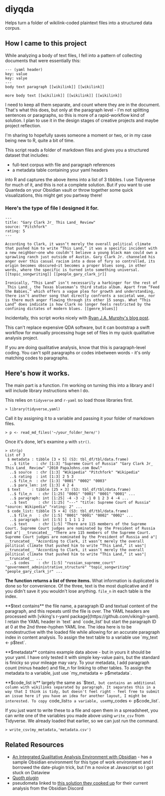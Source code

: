# diyqda
Helps turn a folder of wikilink-coded plaintext files into a structured data corpus.

## How I came to this project

While analyzing a body of text files, I fell into a pattern of collecting documents that were essentially this:

```
--- (yaml header)
key: value
key: valye
---
body text paragraph [[wikilink]] [[wikilink]]

more body text [[wikilink]] [[wikilink]] [[wikilink]]
```

I need to keep all them separate, and count where they are in the document. That's what this does, but only at the paragraph level - I'm not splitting sentences or paragraphs, so this is more of a rapid-workflow kind of solution. I plan to use it in the design stages of creative projects and maybe project reflection.

I'm sharing to hopefully saves someone a moment or two, or in my case being new to R, quite a bit of time. 

This script reads a folder of markdown files and gives you a structured dataset that includes:
- full-text corpus with file and paragraph references
- a metadata table containing your yaml headers

 into R and captures the above items into a list of 3 tibbles. I use Tidyverse for much of it, and this is not a complete solution. But if you want to use Quanteda on your Obsidian vault or throw together some quick visualizations, this might get you partway there!
 
### Here's the type of file I designed it for.

```
---
title: "Gary Clark Jr_ This Land_ Review"
source: "Pitchfork"
rating: 5
---

According to Clark, it wasn’t merely the overall political climate that pushed him to write “This Land,” it was a specific incident with a new neighbor—one who couldn’t believe a young black man could own a sprawling ranch just outside of Austin. Gary Clark Jr. channeled his anger over this casual racism into a dose of fury so controlled, its origin becomes obscured—it becomes a proper blues song, in other words, where the specific is turned into something universal. [[topic_songwriting]] [[people_gary_clark_jr]]

Ironically, “This Land” isn’t necessarily a harbinger for the rest of _This Land_, the Texas bluesman’s third studio album. Apart from “Feed the Babies,” which offers a vague plea for growth and understanding, there isn’t another song that directly confronts a societal woe, nor is there much anger flowing through its other 15 songs. What “This Land” does indicate is how Clark no longer feels restricted by the confining dictates of modern blues. [[genre_blues]]
```

Incidentally, this script works nicely with [Ryan J.A. Murphy's blog post](https://axle.design/an-integrated-qualitative-analysis-environment-with-obsidian). 

This can't replace expensive QDA software, but it can bootstrap a swift workflow for manually processing huge set of files in my quick qualitative analysis project.

If you are doing qualitative analysis, know that this is paragraph-level coding. You can't split paragraphs or codes inbetween words - it's only matching codes to paragraphs.

## Here's how it works.

The main part is a function. I'm working on turning this into a library and I will include library instructions when I do.

This relies on `tidyverse` and `r-yaml` so load those libraries first.

```
> library(tidyverse,yaml)
```

Call it by assigning it to a variable and passing it your folder of markdown files.

```
> p <- read_md_files('~/your_folder_here/')
```

Once it's done, let's examine `p` with `str()`.

```
> str(p)
List of 3
 $ metadata : tibble [3 × 5] (S3: tbl_df/tbl/data.frame)
  ..$ title   : chr [1:3] "Supreme Court of Russia" "Gary Clark Jr_ This Land_ Review" "2010 PapaJohns.com Bowl"
  ..$ source  : chr [1:3] "Wikipedia" "Pitchfork" "Wikipedia"
  ..$ rating  : int [1:3] 2 5 3
  ..$ file_n  : chr [1:3] "0001" "0002" "0003"
  ..$ para_len: int [1:3] 4 2 4
 $ text     : tibble [25 × 3] (S3: tbl_df/tbl/data.frame)
  ..$ file_n   : chr [1:25] "0001" "0001" "0001" "0001" ...
  ..$ paragraph: int [1:25] -4 -3 -2 -1 0 1 2 3 4 -4 ...
  ..$ text     : chr [1:25] "---" "title: Supreme Court of Russia" "source: Wikipedia" "rating: 2" ...
 $ code_list: tibble [5 × 4] (S3: tbl_df/tbl/data.frame)
  ..$ file_n   : chr [1:5] "0001" "0001" "0002" "0002" ...
  ..$ paragraph: int [1:5] 1 1 1 1 2
  ..$ text     : chr [1:5] "There are 115 members of the Supreme Court. Supreme Court judges are nominated by the President of Russia and a"| __truncated__ "There are 115 members of the Supreme Court. Supreme Court judges are nominated by the President of Russia and a"| __truncated__ "According to Clark, it wasn’t merely the overall political climate that pushed him to write “This Land,” it was"| __truncated__ "According to Clark, it wasn’t merely the overall political climate that pushed him to write “This Land,” it was"| __truncated__ ...
  ..$ codes    : chr [1:5] "russian_supreme_court" "government_administrative_structure" "topic_songwriting" "people_gary_clark_jr" ...
```

**The function returns a list of three items.** What information is duplicated is done so for convenience. Of the three, text is the most duplicative and if you didn't save it you wouldn't lose anything. `file_n` in each table is the index.

**$text contains** the file name, a paragraph ID and textual content of the paragraph, and this repeats until the file is over. The YAML headers are processed with [viking's r-yaml package](https://github.com/viking/r-yaml). I retain the YAML header in `text` and `code_list' but start the paragraph ID at 0 at the 2nd three-hyphen YAML line. The idea here is to be nondestructive with the loaded file while allowing for an accurate paragraph index in content analysis. To assign the text table to a variable use `my_text <- p$text`.

**$metadata** contains example data above - but in yours it should be your yaml. I have only tested it with simple key-value pairs, but the standard is finicky so your mileage may vary. To your metadata, I add paragraph count (minus header) and file_n for linking to other tables. To assign the metadata to a variable, just use `my_metadata <- p$metadata`.

**$code_list is** largely the same as `$text`, but contains an additional column with wikilinks separated by paragraph. It separates this in a way that I think is tidy, but doesn't feel right - feel free to submit an issue here if you have an idea for another layout, I might be interested. To copy `code_list` to a variable, use `my_codes <- p$code_list`.

If you just want to write these to a file and open them in a spreadsheet, you can write one of the variables you made above using `write_csv` from Tidyverse. We already loaded that earlier, so we can just run the command.

```
> write_csv(my_metadata,'metadata.csv')
```
## Related Resources

 - [An Integrated Qualitative Analysis Environment with Obsidian](https://axle.design/an-integrated-qualitative-analysis-environment-with-obsidian) - has a sample Obsidian environment for this type of work environment and I borrowed the date-plugin trick, but I'm a novice at Javascript so I got stuck on Dataview
 - [Quoth plugin](https://github.com/erykwalder/quoth)
 - pseudometa linked to [this solution they cooked up](https://gist.github.com/chrisgrieser/80581254be5d7f3bc830d2d7c6cd980c) for their current analysis from the Obsidian Discord
